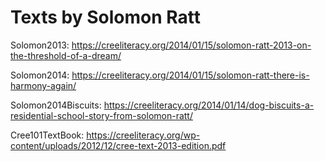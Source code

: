 # Texts by Solomon Ratt

Solomon2013: https://creeliteracy.org/2014/01/15/solomon-ratt-2013-on-the-threshold-of-a-dream/

Solomon2014: https://creeliteracy.org/2014/01/15/solomon-ratt-there-is-harmony-again/

Solomon2014Biscuits: https://creeliteracy.org/2014/01/14/dog-biscuits-a-residential-school-story-from-solomon-ratt/

Cree101TextBook: https://creeliteracy.org/wp-content/uploads/2012/12/cree-text-2013-edition.pdf
